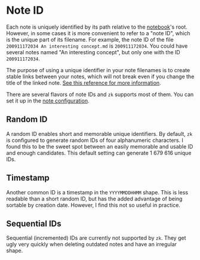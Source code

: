 # Note ID

Each note is uniquely identified by its path relative to the
[notebook](notebook.md)'s root. However, in some cases it is more convenient to
refer to a "note ID", which is the unique part of its filename. For example, the
note ID of the file `200911172034 An interesting concept.md` is `200911172034`.
You could have several notes named "An interesting concept", but only one with
the ID `200911172034`.

The purpose of using a unique identifier in your note filenames is to create
stable links between your notes, which will not break even if you change the
title of the linked note.
[See this reference for more information](https://zettelkasten.de/introduction/#the-unique-identifier).

There are several flavors of note IDs and `zk` supports most of them. You can
set it up in the [note configuration](../config/config-note.md).

## Random ID

A random ID enables short and memorable unique identifiers. By default, `zk` is
configured to generate random IDs of four alphanumeric characters. I found this
to be the sweet spot between an easily memorable and usable ID and enough
candidates. This default setting can generate 1 679 616 unique IDs.

## Timestamp

Another common ID is a timestamp in the `YYYYMMDDHHMM` shape. This is less
readable than a short random ID, but has the added advantage of being sortable
by creation date. However, I find this not so useful in practice.

## Sequential IDs

Sequential (incremented) IDs are currently not supported by `zk`. They get ugly
very quickly when deleting outdated notes and have an irregular shape.
